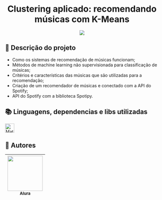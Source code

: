 <h1 align="center"> Clustering aplicado: recomendando músicas com K-Means </h1>

<p align="center">
   <img src="http://img.shields.io/static/v1?label=STATUS&message=CONCLUIDO&color=GREEN&style=for-the-badge"/>
</p>

## :open_file_folder: Descrição do projeto 
<ul>
   <li>Como os sistemas de recomendação de músicas funcionam;</li>
   <li>Métodos de machine learning não supervisionada para classificação de músicas;</li>
   <li>Critérios e características das músicas que são utilizadas para a recomendação;</li>
   <li>Criação de um recomendador de músicas e conectado com a API do Spotify;</li>
   <li>API do Spotify com a biblioteca Spotipy.</li>
</ul>

## :books: Linguagens, dependencias e libs utilizadas
<div style="display: inline_block">
     <img align="center" alt="Mateus-Python" height="30" width="30" src="https://cdn.jsdelivr.net/gh/devicons/devicon/icons/python/python-original.svg" />
</div>      

## :raising_hand: Autores
| [<img src="https://user-images.githubusercontent.com/106707389/187273477-45a53362-7158-4c5e-b0f5-68c92aec9182.png" width=115><br><sub>Alura</sub>](https://www.alura.com.br) |
| :---: |
